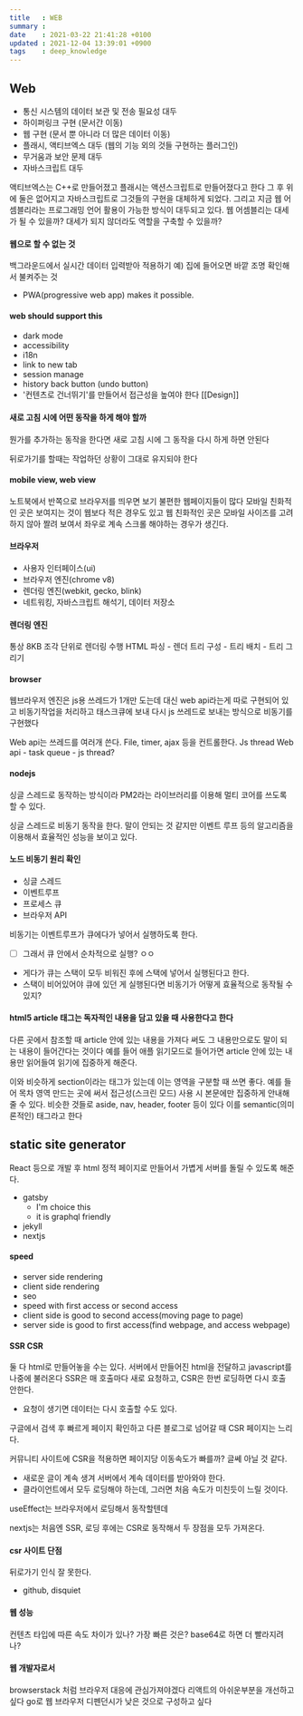 ```yaml
---
title   : WEB
summary :
date    : 2021-03-22 21:41:28 +0100
updated : 2021-12-04 13:39:01 +0900
tags    : deep_knowledge
---
```


## Web
- 통신 시스템의 데이터 보관 및 전송 필요성 대두
- 하이퍼링크 구현 (문서간 이동)
- 웹 구현 (문서 뿐 아니라 더 많은 데이터 이동)
- 플래시, 액티브엑스 대두 (웹의 기능 외의 것들 구현하는 플러그인)
- 무거움과 보안 문제 대두
- 자바스크립트 대두

액티브엑스는 C++로 만들어졌고
플래시는 액션스크립트로 만들어졌다고 한다
그 후 위에 둘은 없어지고 자바스크립트로 그것들의 구현을 대체하게 되었다.
그리고 지금 웹 어셈블리라는 프로그래밍 언어 활용이 가능한 방식이 대두되고 있다.
웹 어셈블리는 대세가 될 수 있을까? 대세가 되지 않더라도 역할을 구축할 수 있을까?

#### 웹으로 할 수 없는 것
백그라운드에서 실시간 데이터 입력받아 적용하기
예) 집에 들어오면 바깥 조명 확인해서 불켜주는 것
- PWA(progressive web app) makes it possible.

#### web should support this
- dark mode
- accessibility
- i18n
- link to new tab
- session manage
- history back button (undo button)
- '컨텐츠로 건너뛰기'를 만들어서 접근성을 높여야 한다
[[Design]]

#### 새로 고침 시에 어떤 동작을 하게 해야 할까
뭔가를 추가하는 동작을 한다면 새로 고침 시에 그 동작을 다시 하게 하면 안된다

뒤로가기를 할때는 작업하던 상황이 그대로 유지되야 한다

#### mobile view, web view
노트북에서 반쪽으로 브라우저를 띄우면 보기 불편한 웹페이지들이 많다
모바일 친화적인 곳은 보여지는 것이 웹보다 적은 경우도 있고
웹 친화적인 곳은 모바일 사이즈를 고려하지 않아 짤려 보여서 좌우로 계속 스크롤
해야하는 경우가 생긴다.

#### 브라우저
- 사용자 인터페이스(ui)
- 브라우저 엔진(chrome v8)
- 렌더링 엔진(webkit, gecko, blink)
- 네트워킹, 자바스크립트 해석기, 데이터 저장소

#### 렌더링 엔진
통상 8KB 조각 단위로 렌더링 수행
HTML 파싱 - 렌더 트리 구성 - 트리 배치 - 트리 그리기

#### browser
웹브라우저 엔진은 js용 쓰레드가 1개만 도는데 대신 web api라는게 따로 구현되어 있고 비동기작업을 처리하고 태스크큐에 보내 다시 js 쓰레드로 보내는 방식으로 비동기를 구현했다

Web api는 쓰레드를 여러개 쓴다. File, timer, ajax 등을 컨트롤한다.
Js thread
Web api - task queue - js thread?

#### nodejs
싱글 스레드로 동작하는 방식이라 PM2라는 라이브러리를 이용해 멀티 코어를 쓰도록
할 수 있다.

싱글 스레드로 비동기 동작을 한다. 말이 안되는 것 같지만 이벤트 루프 등의
알고리즘을 이용해서 효율적인 성능을 보이고 있다.

#### 노드 비동기 원리 확인
- 싱글 스레드
- 이벤트루프
- 프로세스 큐
- 브라우저 API

비동기는 이벤트루프가 큐에다가 넣어서 실행하도록 한다.
- [ ] 그래서 큐 안에서 순차적으로 실행? ㅇㅇ
- 게다가 큐는 스택이 모두 비워진 후에 스택에 넣어서 실행된다고 한다.
- 스택이 비어있어야 큐에 있던 게 실행된다면 비동기가 어떻게 효율적으로 동작될 수 있지?

#### html5 article 태그는 독자적인 내용을 담고 있을 때 사용한다고 한다
다른 곳에서 참조할 때 article 안에 있는 내용을 가져다 써도 그 내용만으로도 말이
되는 내용이 들어간다는 것이다
예를 들어 애플 읽기모드로 들어가면 article 안에 있는 내용만 읽어들여 읽기에
집중하게 해준다.

이와 비슷하게 section이라는 태그가 있는데 이는 영역을 구분할 때 쓰면 좋다. 예를
들어 목차 영역 만드는 곳에 써서 접근성(스크린 모드) 사용 시 본문에만 집중하게
안내해줄 수 있다.
비슷한 것들로
aside, nav, header, footer 등이 있다
이를 semantic(의미론적인) 태그라고 한다

## static site generator
React 등으로 개발 후 html 정적 페이지로 만들어서 가볍게 서버를 돌릴 수 있도록
해준다.
- gatsby
  - I'm choice this
  - it is graphql friendly
- jekyll
- nextjs

#### speed
- server side rendering
- client side rendering
- seo
- speed with first access or second access
- client side is good to second access(moving page to page)
- server side is good to first access(find webpage, and access webpage)

#### SSR CSR
둘 다 html로 만들어놓을 수는 있다.
서버에서 만들어진 html을 전달하고 javascript를 나중에 불러온다
SSR은 매 호출마다 새로 요청하고, CSR은 한번 로딩하면 다시 호출 안한다.
- 요청이 생기면 데이터는 다시 호출할 수도 있다.

구글에서 검색 후 빠르게 페이지 확인하고 다른 블로그로 넘어갈 때 CSR 페이지는
느리다.

커뮤니티 사이트에 CSR을 적용하면 페이지당 이동속도가 빠를까? 글쎄 아닐 것 같다.
- 새로운 글이 계속 생겨 서버에서 계속 데이터를 받아와야 한다.
- 클라이언트에서 모두 로딩해야 하는데, 그러면 처음 속도가 미친듯이 느릴 것이다.

useEffect는 브라우저에서 로딩해서 동작할텐데

nextjs는 처음엔 SSR, 로딩 후에는 CSR로 동작해서 두 장점을 모두 가져온다.

#### csr 사이트 단점
뒤로가기 인식 잘 못한다.
- github, disquiet

#### 웹 성능
컨텐츠 타입에 따른 속도 차이가 있나? 가장 빠른 것은?
base64로 하면 더 빨라지려나?

#### 웹 개발자로서
browserstack 처럼 브라우저 대응에 관심가져야겠다
리액트의 아쉬운부분을 개선하고싶다
go로 웹
브라우저 디펜던시가 낮은 것으로 구성하고 싶다
